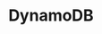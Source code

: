 ---
title: DynamoDB
categories:
  - database
docs:
  - id: dotnet
    url: https://dotnet.testcontainers.org/modules/
    example: |
      ```
      ```
description: |
  What is this
---